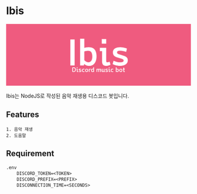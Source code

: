 # Ibis
![Logo](https://github.com/cstria0106/Ibis/blob/master/logo.png?raw=true)

Ibis는 NodeJS로 작성된 음악 재생용 디스코드 봇입니다.

## Features
```
1. 음악 재생
2. 도움말
```

## Requirement
```
.env
    DISCORD_TOKEN=<TOKEN>
    DISCORD_PREFIX=<PREFIX>
    DISCONNECTION_TIME=<SECONDS>
```